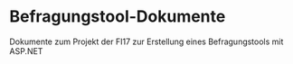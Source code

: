# Befragungstool-Dokumente
Dokumente zum Projekt der FI17 zur Erstellung eines Befragungstools mit ASP.NET
